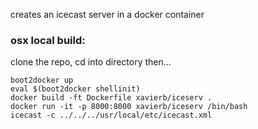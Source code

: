 creates an icecast server in a docker container

### osx local build:
clone the repo, cd into directory then...

```shell
boot2docker up  
eval $(boot2docker shellinit)  
docker build -ft Dockerfile xavierb/iceserv .
docker run -it -p 8000:8000 xavierb/iceserv /bin/bash  
icecast -c ../../../usr/local/etc/icecast.xml  
```
